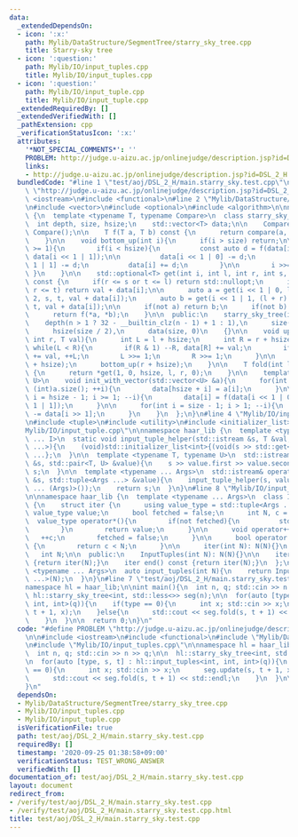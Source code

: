 ```yaml
---
data:
  _extendedDependsOn:
  - icon: ':x:'
    path: Mylib/DataStructure/SegmentTree/starry_sky_tree.cpp
    title: Starry-sky tree
  - icon: ':question:'
    path: Mylib/IO/input_tuples.cpp
    title: Mylib/IO/input_tuples.cpp
  - icon: ':question:'
    path: Mylib/IO/input_tuple.cpp
    title: Mylib/IO/input_tuple.cpp
  _extendedRequiredBy: []
  _extendedVerifiedWith: []
  _pathExtension: cpp
  _verificationStatusIcon: ':x:'
  attributes:
    '*NOT_SPECIAL_COMMENTS*': ''
    PROBLEM: http://judge.u-aizu.ac.jp/onlinejudge/description.jsp?id=DSL_2_H
    links:
    - http://judge.u-aizu.ac.jp/onlinejudge/description.jsp?id=DSL_2_H
  bundledCode: "#line 1 \"test/aoj/DSL_2_H/main.starry_sky.test.cpp\"\n#define PROBLEM\
    \ \"http://judge.u-aizu.ac.jp/onlinejudge/description.jsp?id=DSL_2_H\"\n\n#include\
    \ <iostream>\n#include <functional>\n#line 2 \"Mylib/DataStructure/SegmentTree/starry_sky_tree.cpp\"\
    \n#include <vector>\n#include <optional>\n#include <algorithm>\n\nnamespace haar_lib\
    \ {\n  template <typename T, typename Compare>\n  class starry_sky_tree {\n  \
    \  int depth, size, hsize;\n    std::vector<T> data;\n\n    Compare compare =\
    \ Compare();\n\n    T f(T a, T b) const {\n      return compare(a, b) ? a : b;\n\
    \    }\n\n    void bottom_up(int i){\n      if(i > size) return;\n\n      while(i\
    \ >= 1){\n        if(i < hsize){\n          const auto d = f(data[i << 1 | 0],\
    \ data[i << 1 | 1]);\n\n          data[i << 1 | 0] -= d;\n          data[i <<\
    \ 1 | 1] -= d;\n          data[i] += d;\n        }\n\n        i >>= 1;\n     \
    \ }\n    }\n\n    std::optional<T> get(int i, int l, int r, int s, int t, T val)\
    \ const {\n      if(r <= s or t <= l) return std::nullopt;\n      if(s <= l and\
    \ r <= t) return val + data[i];\n\n      auto a = get(i << 1 | 0, l, (l + r) /\
    \ 2, s, t, val + data[i]);\n      auto b = get(i << 1 | 1, (l + r) / 2, r, s,\
    \ t, val + data[i]);\n\n      if(not a) return b;\n      if(not b) return a;\n\
    \      return f(*a, *b);\n    }\n\n  public:\n    starry_sky_tree(int n):\n  \
    \    depth(n > 1 ? 32 - __builtin_clz(n - 1) + 1 : 1),\n      size(1 << depth),\n\
    \      hsize(size / 2),\n      data(size, 0)\n    {}\n\n    void update(int l,\
    \ int r, T val){\n      int L = l + hsize;\n      int R = r + hsize;\n\n     \
    \ while(L < R){\n        if(R & 1) --R, data[R] += val;\n        if(L & 1) data[L]\
    \ += val, ++L;\n        L >>= 1;\n        R >>= 1;\n      }\n\n      bottom_up(l\
    \ + hsize);\n      bottom_up(r + hsize);\n    }\n\n    T fold(int l, int r) const\
    \ {\n      return *get(1, 0, hsize, l, r, 0);\n    }\n\n    template <typename\
    \ U>\n    void init_with_vector(std::vector<U> &a){\n      for(int i = 0; i <\
    \ (int)a.size(); ++i){\n        data[hsize + i] = a[i];\n      }\n\n      for(int\
    \ i = hsize - 1; i >= 1; --i){\n        data[i] = f(data[i << 1 | 0], data[i <<\
    \ 1 | 1]);\n      }\n\n      for(int i = size - 1; i > 1; --i){\n        data[i]\
    \ -= data[i >> 1];\n      }\n    }\n  };\n}\n#line 4 \"Mylib/IO/input_tuples.cpp\"\
    \n#include <tuple>\n#include <utility>\n#include <initializer_list>\n#line 6 \"\
    Mylib/IO/input_tuple.cpp\"\n\nnamespace haar_lib {\n  template <typename T, size_t\
    \ ... I>\n  static void input_tuple_helper(std::istream &s, T &val, std::index_sequence<I\
    \ ...>){\n    (void)std::initializer_list<int>{(void(s >> std::get<I>(val)), 0)\
    \ ...};\n  }\n\n  template <typename T, typename U>\n  std::istream& operator>>(std::istream\
    \ &s, std::pair<T, U> &value){\n    s >> value.first >> value.second;\n    return\
    \ s;\n  }\n\n  template <typename ... Args>\n  std::istream& operator>>(std::istream\
    \ &s, std::tuple<Args ...> &value){\n    input_tuple_helper(s, value, std::make_index_sequence<sizeof\
    \ ... (Args)>());\n    return s;\n  }\n}\n#line 8 \"Mylib/IO/input_tuples.cpp\"\
    \n\nnamespace haar_lib {\n  template <typename ... Args>\n  class InputTuples\
    \ {\n    struct iter {\n      using value_type = std::tuple<Args ...>;\n     \
    \ value_type value;\n      bool fetched = false;\n      int N, c = 0;\n\n    \
    \  value_type operator*(){\n        if(not fetched){\n          std::cin >> value;\n\
    \        }\n        return value;\n      }\n\n      void operator++(){\n     \
    \   ++c;\n        fetched = false;\n      }\n\n      bool operator!=(iter &) const\
    \ {\n        return c < N;\n      }\n\n      iter(int N): N(N){}\n    };\n\n \
    \   int N;\n\n  public:\n    InputTuples(int N): N(N){}\n\n    iter begin() const\
    \ {return iter(N);}\n    iter end() const {return iter(N);}\n  };\n\n  template\
    \ <typename ... Args>\n  auto input_tuples(int N){\n    return InputTuples<Args\
    \ ...>(N);\n  }\n}\n#line 7 \"test/aoj/DSL_2_H/main.starry_sky.test.cpp\"\n\n\
    namespace hl = haar_lib;\n\nint main(){\n  int n, q; std::cin >> n >> q;\n\n \
    \ hl::starry_sky_tree<int, std::less<>> seg(n);\n\n  for(auto [type, s, t] : hl::input_tuples<int,\
    \ int, int>(q)){\n    if(type == 0){\n      int x; std::cin >> x;\n      seg.update(s,\
    \ t + 1, x);\n    }else{\n      std::cout << seg.fold(s, t + 1) << std::endl;\n\
    \    }\n  }\n\n  return 0;\n}\n"
  code: "#define PROBLEM \"http://judge.u-aizu.ac.jp/onlinejudge/description.jsp?id=DSL_2_H\"\
    \n\n#include <iostream>\n#include <functional>\n#include \"Mylib/DataStructure/SegmentTree/starry_sky_tree.cpp\"\
    \n#include \"Mylib/IO/input_tuples.cpp\"\n\nnamespace hl = haar_lib;\n\nint main(){\n\
    \  int n, q; std::cin >> n >> q;\n\n  hl::starry_sky_tree<int, std::less<>> seg(n);\n\
    \n  for(auto [type, s, t] : hl::input_tuples<int, int, int>(q)){\n    if(type\
    \ == 0){\n      int x; std::cin >> x;\n      seg.update(s, t + 1, x);\n    }else{\n\
    \      std::cout << seg.fold(s, t + 1) << std::endl;\n    }\n  }\n\n  return 0;\n\
    }\n"
  dependsOn:
  - Mylib/DataStructure/SegmentTree/starry_sky_tree.cpp
  - Mylib/IO/input_tuples.cpp
  - Mylib/IO/input_tuple.cpp
  isVerificationFile: true
  path: test/aoj/DSL_2_H/main.starry_sky.test.cpp
  requiredBy: []
  timestamp: '2020-09-25 01:38:58+09:00'
  verificationStatus: TEST_WRONG_ANSWER
  verifiedWith: []
documentation_of: test/aoj/DSL_2_H/main.starry_sky.test.cpp
layout: document
redirect_from:
- /verify/test/aoj/DSL_2_H/main.starry_sky.test.cpp
- /verify/test/aoj/DSL_2_H/main.starry_sky.test.cpp.html
title: test/aoj/DSL_2_H/main.starry_sky.test.cpp
---
```

